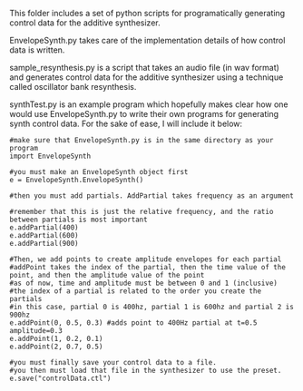 This folder includes a set of python scripts for programatically generating control data for the additive synthesizer.

EnvelopeSynth.py takes care of the implementation details of how control data is written.

sample_resynthesis.py is a script that takes an audio file (in wav format) and generates control data for the additive synthesizer using a technique called oscillator bank resynthesis.

synthTest.py is an example program which hopefully makes clear how one would use EnvelopeSynth.py to write their own programs for generating synth control data. For the sake of ease, I will include it below:

```
#make sure that EnvelopeSynth.py is in the same directory as your program
import EnvelopeSynth

#you must make an EnvelopeSynth object first
e = EnvelopeSynth.EnvelopeSynth()

#then you must add partials. AddPartial takes frequency as an argument

#remember that this is just the relative frequency, and the ratio between partials is most important
e.addPartial(400)
e.addPartial(600)
e.addPartial(900)

#Then, we add points to create amplitude envelopes for each partial
#addPoint takes the index of the partial, then the time value of the point, and then the amplitude value of the point
#as of now, time and amplitude must be between 0 and 1 (inclusive)
#the index of a partial is related to the order you create the partials
#in this case, partial 0 is 400hz, partial 1 is 600hz and partial 2 is 900hz
e.addPoint(0, 0.5, 0.3) #adds point to 400Hz partial at t=0.5 amplitude=0.3
e.addPoint(1, 0.2, 0.1)
e.addPoint(2, 0.7, 0.5)

#you must finally save your control data to a file.
#you then must load that file in the synthesizer to use the preset.
e.save("controlData.ctl")
```
